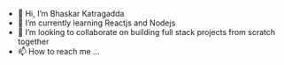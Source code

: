 - 👋 Hi, I’m Bhaskar Katragadda
- 🌱 I’m currently learning Reactjs and Nodejs
- 💞️ I’m looking to collaborate on building full stack projects from scratch together
- 📫 How to reach me ...

<!---
bhaskarkatragadda/bhaskarkatragadda is a ✨ special ✨ repository because its `README.md` (this file) appears on your GitHub profile.
You can click the Preview link to take a look at your changes.
--->
